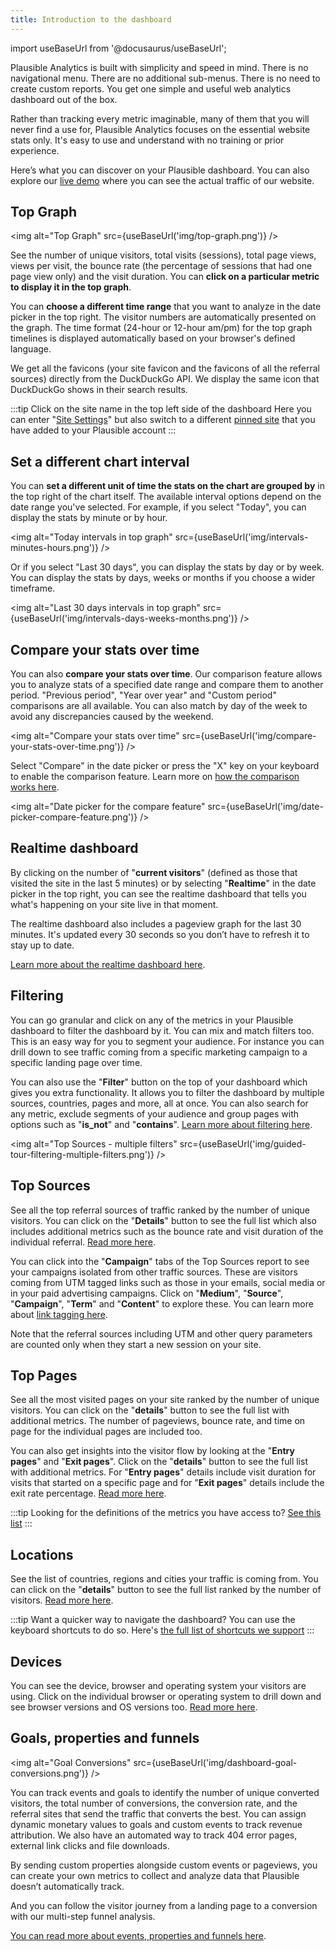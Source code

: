 ```yaml
---
title: Introduction to the dashboard
--- 
```


import useBaseUrl from '@docusaurus/useBaseUrl';

Plausible Analytics is built with simplicity and speed in mind. There is no navigational menu. There are no additional sub-menus. There is no need to create custom reports. You get one simple and useful web analytics dashboard out of the box.

Rather than tracking every metric imaginable, many of them that you will never find a use for, Plausible Analytics focuses on the essential website stats only. It's easy to use and understand with no training or prior experience.

Here’s what you can discover on your Plausible dashboard. You can also explore our [live demo](https://plausible.io/plausible.io) where you can see the actual traffic of our website.

## Top Graph

<img alt="Top Graph" src={useBaseUrl('img/top-graph.png')} />

See the number of unique visitors, total visits (sessions), total page views, views per visit, the bounce rate (the percentage of sessions that had one page view only) and the visit duration. You can **click on a particular metric to display it in the top graph**.

You can **choose a different time range** that you want to analyze in the date picker in the top right. The visitor numbers are automatically presented on the graph. The time format (24-hour or 12-hour am/pm) for the top graph timelines is displayed automatically based on your browser's defined language.

We get all the favicons (your site favicon and the favicons of all the referral sources) directly from the DuckDuckGo API. We display the same icon that DuckDuckGo shows in their search results.

:::tip Click on the site name in the top left side of the dashboard
Here you can enter "[Site Settings](website-settings.md)" but also switch to a different [pinned site](landing-page.md#access-your-pinned-sites-from-the-site-switcher-list) that you have added to your Plausible account
:::

## Set a different chart interval

You can **set a different unit of time the stats on the chart are grouped by** in the top right of the chart itself. The available interval options depend on the date range you've selected. For example, if you select "Today", you can display the stats by minute or by hour. 

<img alt="Today intervals in top graph" src={useBaseUrl('img/intervals-minutes-hours.png')} />

Or if you select "Last 30 days", you can display the stats by day or by week. You can display the stats by days, weeks or months if you choose a wider timeframe. 

<img alt="Last 30 days intervals in top graph" src={useBaseUrl('img/intervals-days-weeks-months.png')} />

## Compare your stats over time

You can also **compare your stats over time**. Our comparison feature allows you to analyze stats of a specified date range and compare them to another period. "Previous period", "Year over year" and "Custom period" comparisons are all available. You can also match by day of the week to avoid any discrepancies caused by the weekend. 

<img alt="Compare your stats over time" src={useBaseUrl('img/compare-your-stats-over-time.png')} />

Select "Compare" in the date picker or press the "X" key on your keyboard to enable the comparison feature. Learn more on [how the comparison works here](compare-stats.md).

<img alt="Date picker for the compare feature" src={useBaseUrl('img/date-picker-compare-feature.png')} />

## Realtime dashboard

By clicking on the number of "**current visitors**" (defined as those that visited the site in the last 5 minutes) or by selecting "**Realtime**" in the date picker in the top right, you can see the realtime dashboard that tells you what's happening on your site live in that moment. 

The realtime dashboard also includes a pageview graph for the last 30 minutes. It's updated every 30 seconds so you don’t have to refresh it to stay up to date.

[Learn more about the realtime dashboard here](realtime-dashboard.md).

## Filtering

You can go granular and click on any of the metrics in your Plausible dashboard to filter the dashboard by it. You can mix and match filters too. This is an easy way for you to segment your audience. For instance you can drill down to see traffic coming from a specific marketing campaign to a specific landing page over time.

You can also use the "**Filter**" button on the top of your dashboard which gives you extra functionality. It allows you to filter the dashboard by multiple sources, countries, pages and more, all at once. You can also search for any metric, exclude segments of your audience and group pages with options such as "**is_not**" and "**contains**". [Learn more about filtering here](filters-segments.md).

<img alt="Top Sources - multiple filters" src={useBaseUrl('img/guided-tour-filtering-multiple-filters.png')} />

## Top Sources

See all the top referral sources of traffic ranked by the number of unique visitors. You can click on the "**Details**" button to see the full list which also includes additional metrics such as the bounce rate and visit duration of the individual referral. [Read more here](top-referrers.md).
 
You can click into the "**Campaign**" tabs of the Top Sources report to see your campaigns isolated from other traffic sources. These are visitors coming from UTM tagged links such as those in your emails, social media or in your paid advertising campaigns. Click on "**Medium**", "**Source**", "**Campaign**", "**Term**" and "**Content**" to explore these. You can learn more about [link tagging here](manual-link-tagging.md).

Note that the referral sources including UTM and other query parameters are counted only when they start a new session on your site.

## Top Pages

See all the most visited pages on your site ranked by the number of unique visitors. You can click on the "**details**" button to see the full list with additional metrics. The number of pageviews, bounce rate, and time on page for the individual pages are included too.

You can also get insights into the visitor flow by looking at the "**Entry pages**" and "**Exit pages**". Click on the "**details**" button to see the full list with additional metrics. For "**Entry pages**" details include visit duration for visits that started on a specific page and for "**Exit pages**" details include the exit rate percentage. [Read more here](top-pages.md).

:::tip Looking for the definitions of the metrics you have access to?
[See this list](metrics-definitions.md)
:::

## Locations

See the list of countries, regions and cities your traffic is coming from. You can click on the "**details**" button to see the full list ranked by the number of visitors. [Read more here](countries.md).

:::tip Want a quicker way to navigate the dashboard?
You can use the keyboard shortcuts to do so. Here's [the full list of shortcuts we support](keyboard-shortcuts.md)
:::

## Devices

You can see the device, browser and operating system your visitors are using. Click on the individual browser or operating system to drill down and see browser versions and OS versions too. [Read more here](devices.md).

## Goals, properties and funnels

<img alt="Goal Conversions" src={useBaseUrl('img/dashboard-goal-conversions.png')} />

You can track events and goals to identify the number of unique converted visitors, the total number of conversions, the conversion rate, and the referral sites that send the traffic that converts the best. You can assign dynamic monetary values to goals and custom events to track revenue attribution. We also have an automated way to track 404 error pages, external link clicks and file downloads.

By sending custom properties alongside custom events or pageviews, you can create your own metrics to collect and analyze data that Plausible doesn’t automatically track.

And you can follow the visitor journey from a landing page to a conversion with our multi-step funnel analysis. 

[You can read more about events, properties and funnels here](goal-conversions.md).
